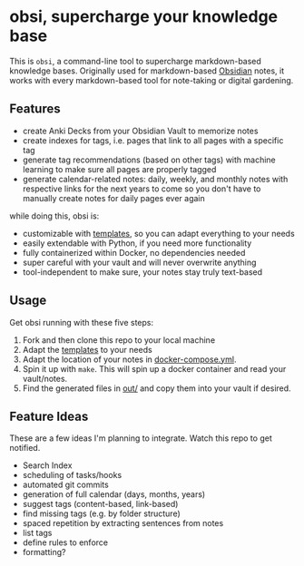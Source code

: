 # obsi, supercharge your knowledge base
This is `obsi`, a command-line tool to supercharge markdown-based knowledge bases.
Originally used for markdown-based [Obsidian](https://obsidian.md) notes,
it works with every markdown-based tool for note-taking or digital gardening.

## Features
- create Anki Decks from your Obsidian Vault to memorize notes
- create indexes for tags, i.e. pages that link to all pages with a specific tag
- generate tag recommendations (based on other tags) with machine learning to make sure all pages are properly tagged
- generate calendar-related notes: daily, weekly, and monthly notes with respective links for the next years to come so you don't have to manually create notes for daily pages ever again

while doing this, obsi is:
- customizable with [templates](templates), so you can adapt everything to your needs
- easily extendable with Python, if you need more functionality
- fully containerized within Docker, no dependencies needed
- super careful with your vault and will never overwrite anything
- tool-independent to make sure, your notes stay truly text-based

## Usage
Get obsi running with these five steps:

1. Fork and then clone this repo to your local machine
2. Adapt the [templates](templates) to your needs
3. Adapt the location of your notes in [docker-compose.yml](docker-compose.yml).
4. Spin it up with `make`. This will spin up a docker container and read your vault/notes.
5. Find the generated files in [out/](out/) and copy them into your vault if desired.

## Feature Ideas
These are a few ideas I'm planning to integrate. Watch this repo to get notified.
- Search Index
- scheduling of tasks/hooks
- automated git commits
- generation of full calendar (days, months, years)
- suggest tags (content-based, link-based)
- find missing tags (e.g. by folder structure)
- spaced repetition by extracting sentences from notes
- list tags
- define rules to enforce
- formatting?
